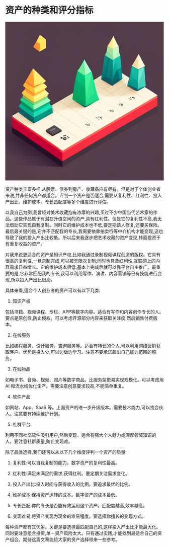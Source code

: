 # 资产的种类和评分指标

![](../images/20230804111512.png)

资产种类丰富多样,从股票、债券到房产、收藏品应有尽有。但是对于个体创业者来说,并非任何资产都适合。评判一个资产是否适合,需要从复利性、红利性、投入产出比、维护成本、专长匹配度等多个维度进行评估。

以我自己为例,我曾经对美术收藏抱有浓厚的兴趣,买过不少中国当代艺术家的作品。这些作品属于有潜在升值空间的资产,具有红利性。但是它的复利性不高,我无法借助它实现自我复制。同时它的维护成本也不低,要定期请人修复,还要买保险。最后最关键的是,它并不匹配我的专长,我需要依靠拍卖行等中介机构才能变现,这也导致了我的投入产出比较低。所以后来我逐步把艺术收藏的资产变现,转而投资于有重复收益的资产。

对我来说更适合的资产是知识产权,比如我通过录制视频课程创造的版权。它具有很高的复利性,一旦录制完成,可以被无限次复制;同时也具备红利性,互联网上的内容需求日益增长。它的维护成本很低,基本上完成后就可以靠平台自主推广。最重要的是,它非常匹配我的专长,我可以利用写作、演讲、内容营销等已有技能进行变现,所以投入产出比很高。

具体来看,适合个人创业者的资产可以有以下几类:

1. 知识产权

包括书籍、视频课程、专栏、APP等数字内容。适合有写作和内容创作专长的人。要点是原创性,防止侵权。可以考虑开源部分内容来获取关注度,然后销售付费版本。

2. 在线服务

比如编程服务、设计服务、咨询服务等。适合有特长的个人,可以利用网络营销获取客户。优势是投入少,可以边做边学习。注意不要承诺超出自己能力范围的服务。

3. 在线物品

如电子书、音频、视频、照片等数字商品。比服务型更易实现规模化。可以考虑用 AI 和流水线优化生产。需要注意创意要求较高,不能简单重复。

4. 软件产品 

如网站、App、SaaS 等。上面资产的进一步升级版本。需要技术能力,可以找合伙人。注意要有持续维护计划。

5. 社群平台

利用不同社交软件吸引用户,然后变现。适合有强大个人魅力或深厚领域知识的人。要注意社群质量,防止变现难。 

除了品类选择,我们还可以从以下几个维度评判一个资产的质量:

1. 复利性:可以自我复制的能力。数字资产的复利性最高。

2. 红利性:满足未满足的需求,获得红利。要定期关注需求变化。

3. 投入产出比:投入时间与获得收入的比例。要追求最优的比例。

4. 维护成本:保持资产运转的成本。数字资产的成本最低。 

5. 专长匹配:你的专长是否能有效运用这个资产。匹配度越高,效率越高。

6. 变现难易:将资产变现为现金的难易程度。要选择你擅长的变现方式。

每种资产都有其优劣。关键是要选择最匹配自己的,这样投入产出比才能最大化。同时要注意组合投资,单一资产风险太大。只有通过实践,才能找到最适合自己的资产组合。期待这篇文章能给大家的资产选择带来一些参考。